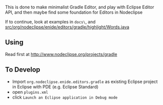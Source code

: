 
This is done to make minimalist Gradle Editor,
and play with Eclipse Editor API,
and then maybe find some foundation for Editors in Nodeclipse

If to continue, look at examples in `docs\`,
and [src/org/nodeclipse/enide/editors/gradle/highlight/Words.java](src/org/nodeclipse/enide/editors/gradle/highlight/Words.java)

## Using

Read first at <http://www.nodeclipse.org/projects/gradle>

## To Develop

- Import `org.nodeclipse.enide.editors.gradle` as existing Eclipse project in Eclipse with PDE (e.g. Eclipse Standard)
- open `plugins.xml`
- click `Launch an Eclipse application in Debug mode`
